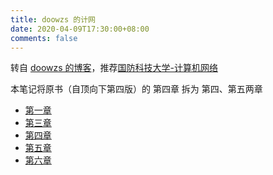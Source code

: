 ```yaml
---
title: doowzs 的计网
date: 2020-04-09T17:30:00+08:00
comments: false
---
```


转自 [doowzs 的博客](https://doowzs.com/docs/52-net/)，推荐[国防科技大学-计算机网络](https://www.bilibili.com/video/BV1ft411G7Bu)

本笔记将原书（自顶向下第四版）的 第四章 拆为 第四、第五两章

- [第一章](cn-1.html)
- [第三章](cn-3.html)
- [第四章](cn-4.html)
- [第五章](cn-5.html)
- [第六章](cn-6.html)
<!-- [第一章](cn-1.html) -->

